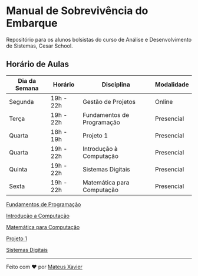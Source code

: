 # Manual de Sobrevivência do Embarque 

Repositório para os alunos bolsistas do curso de Análise e Desenvolvimento de Sistemas, Cesar School.

## Horário de Aulas

| Dia da Semana | Horário         | Disciplina                      | Modalidade  |
|--------------|---------------|--------------------------------|-------------|
| Segunda     | 19h - 22h     | Gestão de Projetos            | Online      |
| Terça       | 19h - 22h     | Fundamentos de Programação    | Presencial  |
| Quarta      | 18h - 19h     | Projeto 1                     | Presencial  |
| Quarta      | 19h - 22h     | Introdução à Computação       | Presencial  |
| Quinta      | 19h - 22h     | Sistemas Digitais             | Presencial  |
| Sexta       | 19h - 22h     | Matemática para Computação    | Presencial  |


[Fundamentos de Programação](/docs/fp/)

[Introdução a Computação](/docs/ic/)

[Matemática para Computação](/docs/mc/)

[Projeto 1](/docs/projeto/)

[Sistemas Digitais](/docs/sd/)

<hr>

Feito com ❤️ por [Mateus Xavier](https://github.com/mxs2)
